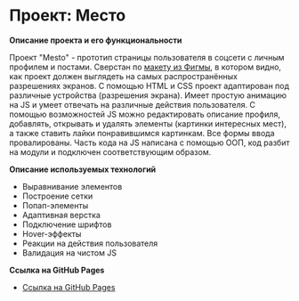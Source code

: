 # Проект: Место

**Описание проекта и его функциональности**

Проект "Mesto" - прототип страницы пользователя в соцсети с личным профилем и постами. Сверстан по [макету из Фигмы](https://www.figma.com/file/2cn9N9jSkmxD84oJik7xL7/JavaScript.-Sprint-4?node-id=0%3A1), в котором видно, как проект должен выглядеть на самых распространённых разрешениях экранов. С помощью HTML и CSS проект адаптирован под различные устройства (разрешения экрана). Имеет простую анимацию на JS и умеет отвечать на различные действия пользователя. С помощью возможностей JS можно редактировать описание профиля, добавлять, открывать и удалять элементы (картинки интересных мест), а также ставить лайки понравившимся картинкам. Все формы ввода провалированы. Часть кода на JS написана с помощью ООП, код разбит на модули и подключен соответствующим образом.

**Описание используемых технологий**

* Выравнивание элементов
* Построение сетки
* Попап-элементы
* Адаптивная верстка
* Подключение шрифтов
* Hover-эффекты
* Реакции на действия пользователя
* Валидация на чистом JS

**Ссылка на GitHub Pages**

* [Ссылка на GitHub Pages](https://sseliverstova.github.io/mesto/)

